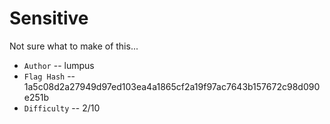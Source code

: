 # Sensitive

Not sure what to make of this...

* `Author` -- lumpus
* `Flag Hash` -- 1a5c08d2a27949d97ed103ea4a1865cf2a19f97ac7643b157672c98d090e251b
* `Difficulty` -- 2/10
